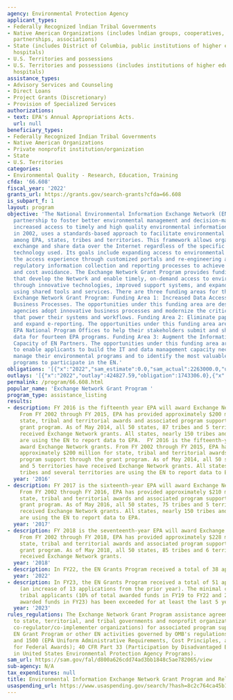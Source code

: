 ```yaml
---
agency: Environmental Protection Agency
applicant_types:
- Federally Recognized lndian Tribal Governments
- Native American Organizations (includes lndian groups, cooperatives, corporations,
  partnerships, associations)
- State (includes District of Columbia, public institutions of higher education and
  hospitals)
- U.S. Territories and possessions
- U.S. Territories and possessions (includes institutions of higher education and
  hospitals)
assistance_types:
- Advisory Services and Counseling
- Direct Loans
- Project Grants (Discretionary)
- Provision of Specialized Services
authorizations:
- text: EPA's Annual Appropriations Acts.
  url: null
beneficiary_types:
- Federally Recognized Indian Tribal Governments
- Native American Organizations
- Private nonprofit institution/organization
- State
- U.S. Territories
categories:
- Environmental Quality - Research, Education, Training
cfda: '66.608'
fiscal_year: '2022'
grants_url: https://grants.gov/search-grants?cfda=66.608
is_subpart_f: 1
layout: program
objective: 'The National Environmental Information Exchange Network (EN) is an inter-governmental
  partnership to foster better environmental management and decision-making through
  increased access to timely and high quality environmental information. The EN, launched
  in 2002, uses a standards-based approach to facilitate environmental data sharing
  among EPA, states, tribes and territories. This framework allows organizations to
  exchange and share data over the Internet regardless of the specific information
  technology used. Its goals include expanding access to environmental data, personalizing
  the access experience through customized portals and re-engineering and streamlining
  regulatory information collection and reporting processes to achieve burden reduction
  and cost avoidance. The Exchange Network Grant Program provides funding for projects
  that develop the Network and enable timely, on-demand access to environmental data
  through innovative technologies, improved support systems, and expanded collaboration
  using shared tools and services. There are three funding areas for the FY 2023 EPA
  Exchange Network Grant Program: Funding Area 1: Increased Data Access and Innovative
  Business Processes. The opportunities under this funding area are designed to help
  agencies adopt innovative business processes and modernize the critical data services
  that power their systems and workflows. Funding Area 2: Eliminate paper submittals
  and expand e-reporting. The opportunities under this funding area are designed by
  EPA National Program Offices to help their stakeholders submit and share programmatic
  data for fourteen EPA programs. Funding Area 3: Augment the Information Management
  Capacity of EN Partners. The opportunities under this funding area are designed
  to enable applicants to build the IT and data management capacity necessary to effectively
  manage their environmental programs and to identify the most valuable ways for their
  programs to participate in the EN.'
obligations: '[{"x":"2022","sam_estimate":0.0,"sam_actual":2263000.0,"usa_spending_actual":2968290.0},{"x":"2023","sam_estimate":10336000.0,"sam_actual":0.0,"usa_spending_actual":6326513.0},{"x":"2024","sam_estimate":15000000.0,"sam_actual":0.0,"usa_spending_actual":10457714.0}]'
outlays: '[{"x":"2022","outlay":424827.59,"obligation":1743306.0},{"x":"2023","outlay":1688689.46,"obligation":5821497.0},{"x":"2024","outlay":836109.38,"obligation":8892214.0}]'
permalink: /program/66.608.html
popular_name: 'Exchange Network Grant Program '
program_type: assistance_listing
results:
- description: FY 2016 is the fifteenth year EPA will award Exchange Network grants.
    From FY 2002 through FY 2015, EPA has provided approximately $200 million for
    state, tribal and territorial awards and associated program support through the
    grant program. As of May 2014, all 50 states, 87 tribes and 5 territories have
    received Exchange Network grants. All states, nearly 150 tribes and several territories
    are using the EN to report data to EPA.  FY 2016 is the fifteenth-year EPA will
    award Exchange Network grants. From FY 2002 through FY 2015, EPA has provided
    approximately $200 million for state, tribal and territorial awards and associated
    program support through the grant program. As of May 2014, all 50 states, 75 tribes
    and 5 territories have received Exchange Network grants. All states, nearly 150
    tribes and several territories are using the EN to report data to EPA.
  year: '2016'
- description: FY 2017 is the sixteenth-year EPA will award Exchange Network grants.
    From FY 2002 through FY 2016, EPA has provided approximately $210 million for
    state, tribal and territorial awards and associated program support through the
    grant program. As of May 2016, all 50 states, 75 tribes and 5 territories have
    received Exchange Network grants. All states, nearly 150 tribes and several territories
    are using the EN to report data to EPA.
  year: '2017'
- description: FY 2018 is the seventeenth-year EPA will award Exchange Network grants.
    From FY 2002 through FY 2018, EPA has provided approximately $228 million for
    state, tribal and territorial awards and associated program support through the
    grant program. As of May 2018, all 50 states, 85 tribes and 6 territories have
    received Exchange Network grants.
  year: '2018'
- description: In FY22, the EN Grants Program received a total of 38 applications.
  year: '2022'
- description: In FY23, the EN Grants Program received a total of 51 applications
    (an increase of 13 applications from the prior year). The minimal commitment to
    tribal applicants (10% of total awarded funds in FY19 to FY22 and 20% of total
    awarded funds in FY23) has been exceeded for at least the last 5 years.
  year: '2023'
rules_regulations: The Exchange Network Grant Program assistance agreements issued
  to state, territorial, and tribal governments and nonprofit organizations (i.e.,
  co-regulator/co-implementer organizations) for associated program support for the
  EN Grant Program or other EN activities governed by OMB's regulations at 2 CFR 200
  and 1500 (EPA Uniform Administrative Requirements, Cost Principles, and Audit Requirements
  for Federal Awards); 40 CFR Part 33 (Participation by Disadvantaged Business Enterprises
  in United States Environmental Protection Agency Programs).
sam_url: https://sam.gov/fal/d800a626cdd74ad3bb1848c5ae782065/view
sub-agency: N/A
tax_expenditures: null
title: Environmental Information Exchange Network Grant Program and Related Assistance
usaspending_url: https://www.usaspending.gov/search/?hash=8c2c764ca45b1b8c38f7949e29423a95
---
```

